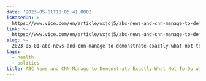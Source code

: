 ```yaml
---
date: '2023-05-01T18:05:41.000Z'
isBasedOn: >-
  https://www.vice.com/en/article/wxjdj5/abc-news-and-cnn-manage-to-demonstrate-exactly-what-not-to-do-with-robert-f-kennedy-jr
link: >-
  https://www.vice.com/en/article/wxjdj5/abc-news-and-cnn-manage-to-demonstrate-exactly-what-not-to-do-with-robert-f-kennedy-jr
slug: >-
  2023-05-01-abc-news-and-cnn-manage-to-demonstrate-exactly-what-not-to-do-with-robert-f
tags:
  - health
  - politics
title: ABC News and CNN Manage to Demonstrate Exactly What Not To Do with Robert F
---
```



